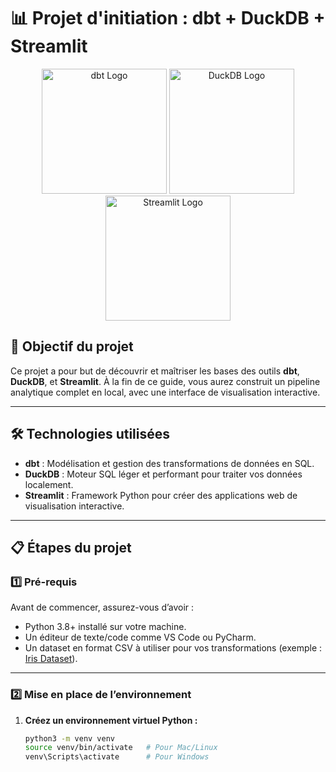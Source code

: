 # 📊 Projet d'initiation : dbt + DuckDB + Streamlit

<p align="center">
  <img src="https://www.getdbt.com/ui/img/dbt-logo.svg" alt="dbt Logo" width="200">
  <img src="https://duckdb.org/assets/logo.png" alt="DuckDB Logo" width="200">
  <img src="https://streamlit.io/images/brand/streamlit-mark-color.png" alt="Streamlit Logo" width="200">
</p>

## 🚀 Objectif du projet
Ce projet a pour but de découvrir et maîtriser les bases des outils **dbt**, **DuckDB**, et **Streamlit**. À la fin de ce guide, vous aurez construit un pipeline analytique complet en local, avec une interface de visualisation interactive.

---

## 🛠️ Technologies utilisées
- **dbt** : Modélisation et gestion des transformations de données en SQL.
- **DuckDB** : Moteur SQL léger et performant pour traiter vos données localement.
- **Streamlit** : Framework Python pour créer des applications web de visualisation interactive.

---

## 📋 Étapes du projet

### 1️⃣ Pré-requis
Avant de commencer, assurez-vous d’avoir :
- Python 3.8+ installé sur votre machine.
- Un éditeur de texte/code comme VS Code ou PyCharm.
- Un dataset en format CSV à utiliser pour vos transformations (exemple : [Iris Dataset](https://archive.ics.uci.edu/ml/datasets/iris)).

---

### 2️⃣ Mise en place de l’environnement

1. **Créez un environnement virtuel Python :**
   ```bash
   python3 -m venv venv
   source venv/bin/activate   # Pour Mac/Linux
   venv\Scripts\activate      # Pour Windows

